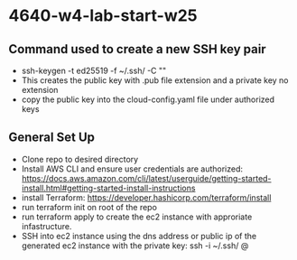 # 4640-w4-lab-start-w25

## Command used to create a new SSH key pair
- ssh-keygen -t ed25519 -f ~/.ssh/<key-name> -C "<comment-to-identify-key>"
- This creates the public key with .pub file extension and a private key no extension
- copy the public key into the cloud-config.yaml file under authorized keys

## General Set Up
- Clone repo to desired directory
- Install AWS CLI and ensure user credentials are authorized: https://docs.aws.amazon.com/cli/latest/userguide/getting-started-install.html#getting-started-install-instructions
- install Terraform: https://developer.hashicorp.com/terraform/install
- run terraform init on root of the repo
- run terraform apply to create the ec2 instance with approriate infastructure.
- SSH into ec2 instance using the dns address or public ip of the generated ec2 instance with the private key: ssh -i ~/.ssh/<private-key> <user>@<host>
